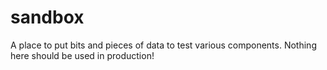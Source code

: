 # sandbox
A place to put bits and pieces of data to test various components.  Nothing here should be used in production!
